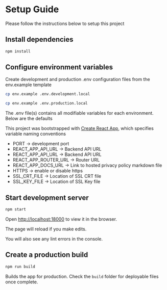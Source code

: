 # Setup Guide

Please follow the instructions below to setup this project

## Install dependencies

```bash
npm install
```

## Configure environment variables

Create development and production .env configuration files from the env.example template

```bash
cp env.example .env.development.local

cp env.example .env.production.local

```

The .env file(s) contains all modifiable variables for each environment. Below are the defaults

This project was bootstrapped with [Create React App](https://github.com/facebook/create-react-app), which specifies variable naming conventions

* PORT -> development port
* REACT_APP_API_URL ->  Backend API URL
* REACT_APP_API_URL -> Backend API URL
* REACT_APP_ROUTER_URL ->  Router URL
* REACT_APP_DOCS_URL -> Link to hosted privacy policy markdown file
* HTTPS -> enable or disable https
* SSL_CRT_FILE -> Location of SSL CRT file
* SSL_KEY_FILE -> Location of SSL Key file

## Start development server

```bash
npm start
```

Open [http://localhost:18000](http://localhost:18000) to view it in the browser.

The page will reload if you make edits.

You will also see any lint errors in the console.

## Create a production build

```bash
npm run build
```

Builds the app for production. Check the `build` folder for deployable files once complete.
